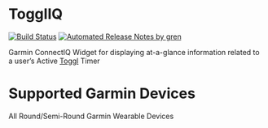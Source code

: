 # TogglIQ

[![Build Status](https://travis-ci.com/gcaufield/TogglIQ.svg?branch=master)](https://travis-ci.com/gcaufield/TogglIQ)
[![Automated Release Notes by gren](https://img.shields.io/badge/%F0%9F%A4%96-release%20notes-00B2EE.svg)](https://github-tools.github.io/github-release-notes/)

Garmin ConnectIQ Widget for displaying at-a-glance information related to a user’s Active [Toggl](https://track.toggl.com/) Timer

# Supported Garmin Devices

All Round/Semi-Round Garmin Wearable Devices
